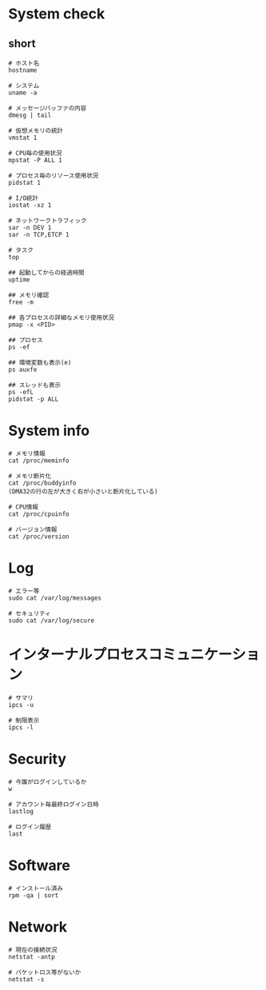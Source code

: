 # System check

## short

```
# ホスト名
hostname

# システム
uname -a

# メッセージバッファの内容
dmesg | tail

# 仮想メモリの統計
vmstat 1

# CPU毎の使用状況
mpstat -P ALL 1

# プロセス毎のリソース使用状況
pidstat 1

# I/O統計
iostat -xz 1

# ネットワークトラフィック
sar -n DEV 1
sar -n TCP,ETCP 1

# タスク
top

## 起動してからの経過時間
uptime

## メモリ確認
free -m

## 各プロセスの詳細なメモリ使用状況
pmap -x <PID>

## プロセス
ps -ef

## 環境変数も表示(e)
ps auxfe

## スレッドも表示
ps -efL
pidstat -p ALL
```

# System info

```
# メモリ情報
cat /proc/meminfo

# メモリ断片化
cat /proc/buddyinfo
(DMA32の行の左が大きく右が小さいと断片化している)

# CPU情報
cat /proc/cpuinfo

# バージョン情報
cat /proc/version
```


# Log

```
# エラー等
sudo cat /var/log/messages

# セキュリティ
sudo cat /var/log/secure
```

# インターナルプロセスコミュニケーション

```
# サマリ
ipcs -u

# 制限表示
ipcs -l
```

# Security

```
# 今誰がログインしているか
w

# アカウント毎最終ログイン日時
lastlog

# ログイン履歴
last
```

# Software

```
# インストール済み
rpm -qa | sort
```

# Network

```
# 現在の接続状況
netstat -antp

# パケットロス等がないか
netstat -s
```
